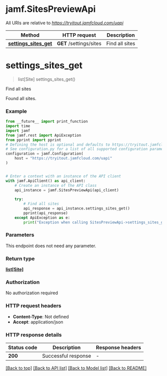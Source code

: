 # jamf.SitesPreviewApi

All URIs are relative to *https://tryitout.jamfcloud.com/uapi*

Method | HTTP request | Description
------------- | ------------- | -------------
[**settings_sites_get**](SitesPreviewApi.md#settings_sites_get) | **GET** /settings/sites | Find all sites 


# **settings_sites_get**
> list[Site] settings_sites_get()

Find all sites 

Found all sites. 

### Example

```python
from __future__ import print_function
import time
import jamf
from jamf.rest import ApiException
from pprint import pprint
# Defining the host is optional and defaults to https://tryitout.jamfcloud.com/uapi
# See configuration.py for a list of all supported configuration parameters.
configuration = jamf.Configuration(
    host = "https://tryitout.jamfcloud.com/uapi"
)


# Enter a context with an instance of the API client
with jamf.ApiClient() as api_client:
    # Create an instance of the API class
    api_instance = jamf.SitesPreviewApi(api_client)
    
    try:
        # Find all sites 
        api_response = api_instance.settings_sites_get()
        pprint(api_response)
    except ApiException as e:
        print("Exception when calling SitesPreviewApi->settings_sites_get: %s\n" % e)
```

### Parameters
This endpoint does not need any parameter.

### Return type

[**list[Site]**](Site.md)

### Authorization

No authorization required

### HTTP request headers

 - **Content-Type**: Not defined
 - **Accept**: application/json

### HTTP response details
| Status code | Description | Response headers |
|-------------|-------------|------------------|
**200** | Successful response |  -  |

[[Back to top]](#) [[Back to API list]](../README.md#documentation-for-api-endpoints) [[Back to Model list]](../README.md#documentation-for-models) [[Back to README]](../README.md)

